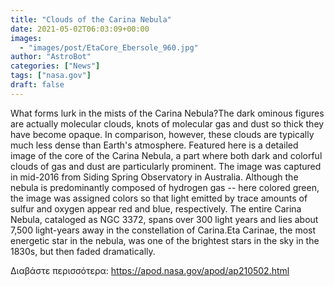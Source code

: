 ```yaml
---
title: "Clouds of the Carina Nebula"
date: 2021-05-02T06:03:09+00:00
images:
  - "images/post/EtaCore_Ebersole_960.jpg"
author: "AstroBot"
categories: ["News"]
tags: ["nasa.gov"]
draft: false
---
```


What forms lurk in the mists of the Carina Nebula?The dark ominous figures are actually molecular clouds, knots of molecular gas and dust so thick they have become opaque.  In comparison, however,  these clouds are typically much less dense than Earth's atmosphere.  Featured here is a detailed image of the core of the Carina Nebula, a part where both dark and colorful clouds of gas and dust are particularly prominent.  The image was captured in mid-2016 from Siding Spring Observatory in Australia. Although the nebula is predominantly composed of hydrogen gas -- here colored green, the image was assigned colors so that light emitted by trace amounts of sulfur and oxygen appear red and blue, respectively. The entire Carina Nebula, cataloged as NGC 3372, spans over 300 light years and lies about 7,500 light-years away in the constellation of Carina.Eta Carinae, the most energetic star in the nebula, was one of the brightest stars in the sky in the 1830s, but then faded dramatically. 

Διαβάστε περισσότερα: https://apod.nasa.gov/apod/ap210502.html
